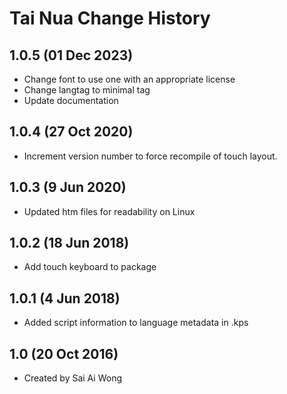Tai Nua Change History
=======================

1.0.5 (01 Dec 2023)
-------------------
* Change font to use one with an appropriate license
* Change langtag to minimal tag
* Update documentation

1.0.4 (27 Oct 2020)
-------------------
* Increment version number to force recompile of touch layout.

1.0.3 (9 Jun 2020)
-------------------
* Updated htm files for readability on Linux

1.0.2 (18 Jun 2018)
-------------------
* Add touch keyboard to package

1.0.1 (4 Jun 2018)
------------------
* Added script information to language metadata in .kps

1.0 (20 Oct 2016)
-----------------
* Created by Sai Ai Wong
